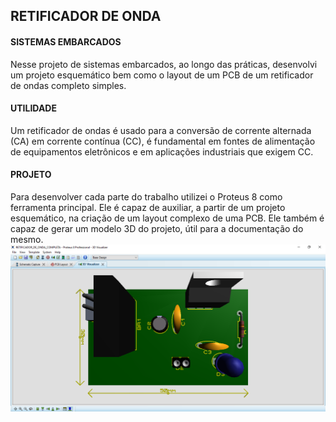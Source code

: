 ## RETIFICADOR DE ONDA 
#### SISTEMAS EMBARCADOS
Nesse projeto de sistemas embarcados, ao longo das práticas, desenvolvi um projeto esquemático bem como o layout de um PCB de um retificador de ondas completo simples. 
#### UTILIDADE 
Um retificador de ondas é usado para a conversão de corrente alternada (CA) em corrente contínua (CC), é fundamental em fontes de alimentação de equipamentos eletrônicos e em aplicações industriais que exigem CC. 
#### PROJETO 
Para desenvolver cada parte do trabalho utilizei o Proteus 8 como ferramenta principal. Ele é capaz de auxiliar, a partir de um projeto esquemático, na criação de um layout complexo de uma PCB. Ele também é capaz de gerar um modelo 3D do projeto, útil para a documentação do mesmo.
![3d1](https://github.com/eduardogiordani/SISTEMAS_EMBARCADOS/blob/master/Captura%20de%20Tela%20(10).png)
